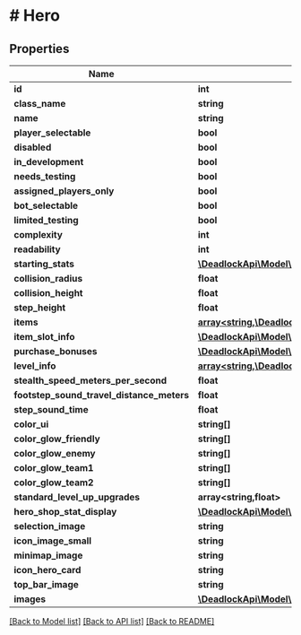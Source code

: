 # # Hero

## Properties

Name | Type | Description | Notes
------------ | ------------- | ------------- | -------------
**id** | **int** |  |
**class_name** | **string** |  |
**name** | **string** |  | [optional]
**player_selectable** | **bool** |  |
**disabled** | **bool** |  |
**in_development** | **bool** |  |
**needs_testing** | **bool** |  |
**assigned_players_only** | **bool** |  |
**bot_selectable** | **bool** |  |
**limited_testing** | **bool** |  |
**complexity** | **int** |  |
**readability** | **int** |  |
**starting_stats** | [**\DeadlockApi\Model\HeroStartingStats**](HeroStartingStats.md) |  |
**collision_radius** | **float** |  |
**collision_height** | **float** |  |
**step_height** | **float** |  |
**items** | [**array<string,\DeadlockApi\Model\ItemsValue>**](ItemsValue.md) |  |
**item_slot_info** | [**\DeadlockApi\Model\HeroItemSlotInfo**](HeroItemSlotInfo.md) |  |
**purchase_bonuses** | [**\DeadlockApi\Model\HeroPurchaseBonuses**](HeroPurchaseBonuses.md) |  |
**level_info** | [**array<string,\DeadlockApi\Model\HeroLevelInfo>**](HeroLevelInfo.md) |  |
**stealth_speed_meters_per_second** | **float** |  |
**footstep_sound_travel_distance_meters** | **float** |  |
**step_sound_time** | **float** |  |
**color_ui** | **string[]** |  |
**color_glow_friendly** | **string[]** |  |
**color_glow_enemy** | **string[]** |  |
**color_glow_team1** | **string[]** |  |
**color_glow_team2** | **string[]** |  |
**standard_level_up_upgrades** | **array<string,float>** |  |
**hero_shop_stat_display** | [**\DeadlockApi\Model\HeroShopStatDisplay**](HeroShopStatDisplay.md) |  | [optional]
**selection_image** | **string** |  | [optional]
**icon_image_small** | **string** |  | [optional]
**minimap_image** | **string** |  | [optional]
**icon_hero_card** | **string** |  | [optional]
**top_bar_image** | **string** |  | [optional]
**images** | [**\DeadlockApi\Model\HeroImages**](HeroImages.md) |  | [readonly]

[[Back to Model list]](../../README.md#models) [[Back to API list]](../../README.md#endpoints) [[Back to README]](../../README.md)
